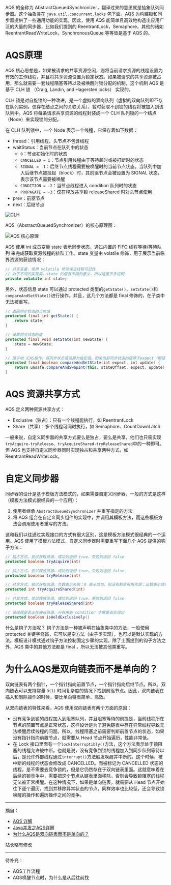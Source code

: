 AQS 的全称为 AbstractQueuedSynchronizer，翻译过来的意思就是抽象队列同步器。这个抽象类在 `java.util.concurrent.locks` 包下面。AQS 为构建锁和同步器提供了一些通用功能的实现，因此，使用 AQS 能简单且高效地构造出应用广泛的大量的同步器，比如我们提到的 ReentrantLock，Semaphore，其他的诸如 ReentrantReadWriteLock，SynchronousQueue 等等皆是基于 AQS 的。

# AQS原理

AQS 核心思想是，如果被请求的共享资源空闲，则将当前请求资源的线程设置为有效的工作线程，并且将共享资源设置为锁定状态。如果被请求的共享资源被占用，那么就需要一套线程阻塞等待以及被唤醒时锁分配的机制，这个机制 AQS 是基于 CLH 锁 （Craig, Landin, and Hagersten locks） 实现的。

CLH 锁是对自旋锁的一种改进，是一个虚拟的双向队列（虚拟的双向队列即不存在队列实例，仅存在结点之间的关联关系），暂时获取不到锁的线程将被加入到该队列中。AQS 将每条请求共享资源的线程封装成一个 CLH 队列锁的一个结点（Node）来实现锁的分配。

在 CLH 队列锁中，一个 Node 表示一个线程，它保存着如下数据：
+ thread：引用线程，头节点不包含线程
+ waitStatus：当前节点在队列中的状态
  + `0`：节点初始化时的状态
  + `CANCELLED = 1`：节点引用线程由于等待超时或被打断时的状态
  + `SIGNAL = -1`：后继节点线程需要被唤醒时的当前节点状态。当队列中加入后继节点被挂起（block）时，其前驱节点会被设置为 SIGNAL 状态，表示该节点需要被唤醒
  + `CONDITION = -2`：当节点线程进入 condition 队列时的状态
  + `PROPAGATE = -3`：仅在释放共享锁 releaseShared 时对头节点使用
+ prev：前驱节点
+ next：后继节点

![CLH](http://oss.eyescode.top/eyeshunt/content/50661d8f-e68e-8586-e9c4-1b471ea779c4.png)

AQS（AbstractQueuedSynchronizer）的核心原理图：

![AQS 核心原理](http://oss.eyescode.top/eyeshunt/content/718b71fa-cdc5-cb26-fe0a-634f0e0bbc3e.png)

AQS 使用 int 成员变量 state 表示同步状态，通过内置的 FIFO 线程等待/等待队列 来完成获取资源线程的排队工作。state 变量由 volatile 修饰，用于展示当前临界资源的获锁情况：

```java
// 共享变量，使用 volatile 修饰保证线程可见性
// 对于不同的实现类，state 的值有不同的意义，所以这里不多说明
private volatile int state;
```

另外，状态信息 state 可以通过 protected 类型的`getState()`、`setState()`和`compareAndSetState()`进行操作。并且，这几个方法都是 final 修饰的，在子类中无法被重写。

```java
// 返回同步状态的当前值
protected final int getState() {
    return state;
}

// 设置同步状态的值
protected final void setState(int newState) {
    state = newState;
}

// 原子地（CAS操作）将同步状态值设置为给定值。如果当前同步状态的值等于expect（期望值）则更新
protected final boolean compareAndSetState(int expect, int update) {
    return unsafe.compareAndSwapInt(this, stateOffset, expect, update);
}
```

# AQS 资源共享方式

AQS 定义两种资源共享方式：
+ Exclusive（独占）：只有一个线程能执行，如 ReentrantLock
+ Share（共享）：多个线程可同时执行，如 Semaphore、CountDownLatch

一般来说，自定义同步器的共享方式要么是独占，要么是共享，他们也只需实现`tryAcquire-tryRelease`、`tryAcquireShared-tryReleaseShared`中的一种即可。但 AQS 也支持自定义同步器同时实现独占和共享两种方式，如 ReentrantReadWriteLock。

# 自定义同步器

同步器的设计是基于模板方法模式的，如果需要自定义同步器，一般的方式是这样（模板方法模式很经典的一个应用）：
1. 使用者继承 `AbstractQueuedSynchronizer` 并重写指定的方法
2. 将 AQS 组合在自定义同步组件的实现中，并调用其模板方法，而这些模板方法会调用使用者重写的方法。

这和我们以往通过实现接口的方式有很大区别，这是模板方法模式很经典的一个运用。AQS 使用了模板方法模式，自定义同步器时需要重写下面几个 AQS 提供的钩子方法：

```java
// 独占方式。尝试获取资源，成功则返回 true，失败则返回 false
protected boolean tryAcquire(int)

// 独占方式。尝试释放资源，成功则返回 true，失败则返回 false
protected boolean tryRelease(int)

// 共享方式。尝试获取资源。负数表示失败；0 表示成功，但没有剩余可用资源；正数表示成功，且有剩余资源
protected int tryAcquireShared(int)

// 共享方式。尝试释放资源，成功则返回 true，失败则返回 false
protected boolean tryReleaseShared(int)

// 该线程是否正在独占资源。只有用到 condition 才需要去实现它
protected boolean isHeldExclusively()
```

什么是钩子方法呢？ 钩子方法是一种被声明在抽象类中的方法，一般使用 protected 关键字修饰，它可以是空方法（由子类实现），也可以是默认实现的方法。模板设计模式通过钩子方法控制固定步骤的实现。除了上面提到的钩子方法之外，AQS 类中的其他方法都是 final ，所以无法被其他类重写。

# 为什么AQS是双向链表而不是单向的？

双向链表有两个指针，一个指针指向前置节点，一个指针指向后继节点。所以，双向链表可以支持常量 `O(1)` 时间复杂度的情况下找到前驱节点。因此，双向链表在插入和删除操作的时候，要比单向链表简单、高效。

从双向链表的特性来看，AQS 使用双向链表有两个方面的原因：
+ 没有竞争到锁的线程加入到阻塞队列，并且阻塞等待的前提是，当前线程所在节点的前置节点是正常状态，这样设计是为了避免链表中存在异常线程导致无法唤醒后续线程的问题。所以，线程阻塞之前需要判断前置节点的状态，如果没有指针指向前置节点，就需要从 Head 节点开始遍历，性能非常低。
+ 在 Lock 接口里面有一个`lockInterruptibly()`方法，这个方法表示处于锁阻塞的线程允许被中断。也就是说，没有竞争到锁的线程加入到同步队列等待以后，是允许外部线程通过`interrupt()`方法触发唤醒并中断的。这个时候，被中断的线程的状态会修改成 CANCELLED。而被标记为 CANCELLED 状态的线程，是不需要去竞争锁的，但是它仍然存在于双向链表里面。这就意味着在后续的锁竞争中，需要把这个节点从链表里面移除，否则会导致锁阻塞的线程无法被正常唤醒。在这种情况下，如果是单向链表，就需要从 Head 节点开始往下逐个遍历，找到并移除异常状态的节点。同样效率也比较低，还会导致锁唤醒的操作和遍历操作之间的竞争。

------
摘自：
+ [AQS 详解](https://javaguide.cn/java/concurrent/aqs.html)
+ [Java并发之AQS详解](https://juejin.cn/post/7006895386103119908)
+ [为什么AQS是双向链表而不是单向的？](https://topjavaer.cn/java/java-concurrent.html#%E4%B8%BA%E4%BB%80%E4%B9%88aqs%E6%98%AF%E5%8F%8C%E5%90%91%E9%93%BE%E8%A1%A8%E8%80%8C%E4%B8%8D%E6%98%AF%E5%8D%95%E5%90%91%E7%9A%84)

站长略有修改

------
待补充：
+ AQS工作流程
+ AQS唤醒节点时，为什么是从后往前找